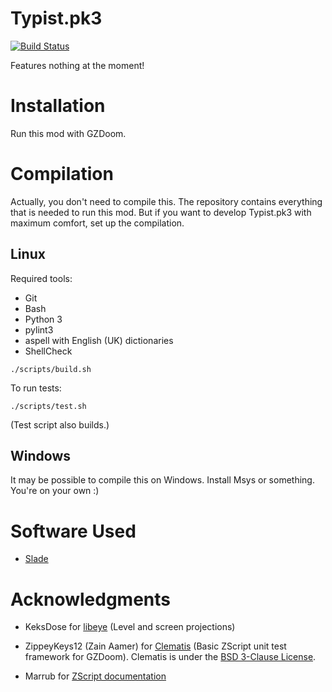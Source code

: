 # Typist.pk3

[![Build Status](https://travis-ci.com/mmaulwurff/typist.pk3.svg?branch=master)](https://travis-ci.com/mmaulwurff/typist.pk3)

Features nothing at the moment!

# Installation

Run this mod with GZDoom.

# Compilation

Actually, you don't need to compile this. The repository contains everything
that is needed to run this mod. But if you want to develop Typist.pk3 with
maximum comfort, set up the compilation.

## Linux

Required tools:
- Git
- Bash
- Python 3
- pylint3
- aspell with English (UK) dictionaries
- ShellCheck

```
./scripts/build.sh
```

To run tests:
```
./scripts/test.sh
```

(Test script also builds.)

## Windows

It may be possible to compile this on Windows. Install Msys or something. You're on your own :)

# Software Used

- [Slade](https://github.com/sirjuddington/SLADE)

# Acknowledgments

- KeksDose for [libeye](https://forum.zdoom.org/viewtopic.php?f=105&t=64566#p1102157) (Level and screen projections)

- ZippeyKeys12 (Zain Aamer) for [Clematis](https://github.com/ZippeyKeys12/clematis) (Basic ZScript unit test framework for GZDoom). Clematis is under the [BSD 3-Clause License](https://github.com/ZippeyKeys12/clematis/blob/master/LICENSE).

- Marrub for [ZScript documentation](https://github.com/marrub--/zscript-doc)
